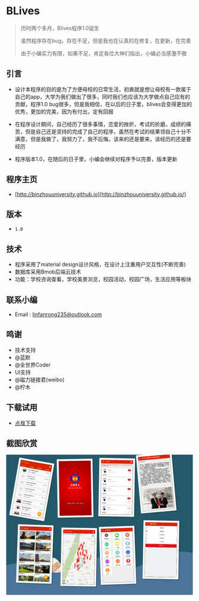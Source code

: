 # BLives
> 历时两个多月，Blives程序1.0诞生
> 
> 虽然程序存在bug，存在不足，但是我也在认真的在修复，在更新，在完善
> 
> 由于小编实力有限，如果不足，肯定各位大神们指出，小编必当感激不敬

## 引言
- 设计本程序的目的是为了方便母校的日常生活，初衷就是想让母校有一款属于自己的app，大学为我们做出了很多，同时我们也应该为大学做点自己应有的贡献，程序1.0 bug很多，但是我相信，在以后的日子里，blives会变得更加的优秀，更加的完美，因为有付出，定有回报

- 在程序设计期间，自己经历了很多事情，恋爱的挫折，考试的折磨，成绩的痛苦，但是自己还是坚持的完成了自己的程序，虽然在考试的结果领自己十分不满意，但是我做了，我努力了，我不后悔，该来的还是要来，该经历的还是要经历

- 程序版本1.0，在随后的日子里，小编会继续对程序予以完善，版本更新

## 程序主页
- [http://binzhouuniversity.github.io](http://binzhouuniversity.github.io/)


## 版本
 - `1.0`

## 技术
 - 程序采用了material design设计风格，在设计上注重用户交互性(不断完善)
 - 数据库采用Bmob后端云技术
 - 功能：学校咨询查看，学校美景浏览，校园活动，校园广场，生活应用等板块

## 联系小编
 - Email : linfanrong235@outlook.com


## 鸣谢
 - 技术支持
  - @蓝默
  - @全世界Coder
 - UI支持
  - @磁力链接君(weibo)
  - @柠木


## 下载试用
  - [点我下载]()

## 截图欣赏
  ![](showimg/app_show_01.jpg)

